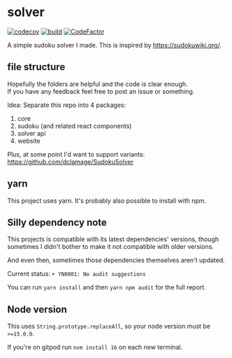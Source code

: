 # solver

[![codecov](https://codecov.io/gh/icecream17/solver/branch/main/graph/badge.svg?token=FOcsmxUx91)](https://codecov.io/gh/icecream17/solver)
[![build](https://github.com/icecream17/solver/workflows/build/badge.svg)](https://github.com/icecream17/solver/actions)
[![CodeFactor](https://www.codefactor.io/repository/github/icecream17/solver/badge/main)](https://www.codefactor.io/repository/github/icecream17/solver/overview/main)

A simple sudoku solver I made. This is inspired by <https://sudokuwiki.org/>.

## file structure

Hopefully the folders are helpful and the code is clear enough.\
If you have any feedback feel free to post an issue or something.

Idea: Separate this repo into 4 packages:

1. core
2. sudoku (and related react components)
3. solver api
4. website

Plus, at some point I'd want to support variants: https://github.com/dclamage/SudokuSolver

## yarn

This project uses yarn. It's probably also possible to install with npm.

## Silly dependency note

This projects is compatible with its latest dependencies' versions,
though sometimes I didn't bother to make it not compatible with older versions.

And even then, sometimes those dependencies themselves aren't updated.

Current status: `➤ YN0001: No audit suggestions`

You can run `yarn install` and then `yarn npm audit` for the full report.

## Node version

This uses `String.prototype.replaceAll`, so your node version must be `>=15.0.0`.

If you're on gitpod run `nvm install 16` on each new terminal.
